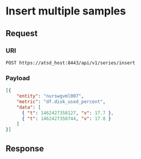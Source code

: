 # Insert multiple samples
## Request
### URI
```
POST https://atsd_host:8443/api/v1/series/insert
```
### Payload
```json
[{
    "entity": "nurswgvml007",
    "metric": "df.disk_used_percent",
    "data": [
      { "t": 1462427358127, "v": 17.7 },
      { "t": 1462427358744, "v": 17.8 }
    ]
}]
```

## Response
```
```
